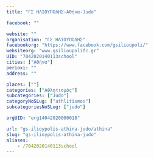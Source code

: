 ```yaml
---
title: "ΓΣ ΗΛΙΟΥΠΟΛΗΣ-Αθήνα-Judo"

facebook: ""

website: ""
organisation: "ΓΣ ΗΛΙΟΥΠΟΛΗΣ"
facebookorg: "https://www.facebook.com/gsilioupoli/"
websiteorg: "www.gsilioupolifc.gr"
UID: "7042020140113school"
cities: ["Αθήνα"]
perioxi: ""
address: ""

places: [""]
categories: ["Αθλητισμός"]
subcategories: ["Judo"]
categoryNoSLug: ["athlitismos"]
subcategoriesNoSLug: ["judo"]

orgUID: "org14042020000018"

url: "gs-ilioypolis-athina-judo/athina"
slug: "gs-ilioypolis-athina-judo"
aliases:
    - /7042020140113school
---
```





